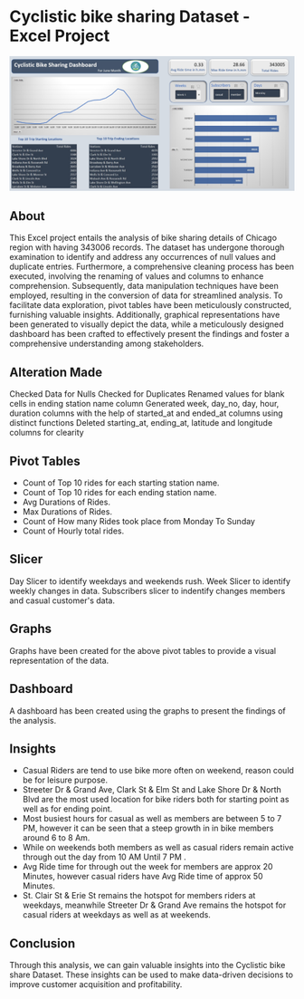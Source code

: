 # Cyclistic bike sharing Dataset - Excel Project 
![Alt text](https://github.com/kunaljain001/Cyclistic_bike_share_Excel/blob/main/Cyclist%20Dashboard.jpg)


## About
This Excel project entails the analysis of bike sharing details of Chicago region with having 343006 records. The dataset has undergone thorough examination to identify and address any occurrences of null values and duplicate entries. Furthermore, a comprehensive cleaning process has been executed, involving the renaming of values and columns to enhance comprehension. Subsequently, data manipulation techniques have been employed, resulting in the conversion of data for streamlined analysis. To facilitate data exploration, pivot tables have been meticulously constructed, furnishing valuable insights. Additionally, graphical representations have been generated to visually depict the data, while a meticulously designed dashboard has been crafted to effectively present the findings and foster a comprehensive understanding among stakeholders.

## Alteration Made
Checked Data for Nulls
Checked for Duplicates
Renamed values for blank cells in ending station name column
Generated week, day_no, day, hour, duration columns with the help of started_at and ended_at columns using distinct functions
Deleted starting_at, ending_at, latitude and longitude columns for clearity

## Pivot Tables
* Count of Top 10 rides for each starting station name.
* Count of Top 10 rides for each ending station name.
* Avg Durations of Rides.
* Max Durations of Rides.
* Count of How many Rides took place from Monday To Sunday
* Count of Hourly total rides.

## Slicer 
Day Slicer to identify weekdays and weekends rush.
Week Slicer to identify weekly changes in data.
Subscribers slicer to indentify changes members and casual customer's data.



## Graphs
Graphs have been created for the above pivot tables to provide a visual representation of the data.

## Dashboard
A dashboard has been created using the graphs to present the findings of the analysis.


## Insights
* Casual Riders are tend to use bike more often on weekend, reason could be for leisure purpose.
* Streeter Dr & Grand Ave, Clark St & Elm St and Lake Shore Dr & North Blvd are the most used location for bike riders both for starting point as well as for ending point.
* Most busiest hours for casual as well as members are between 5 to 7 PM, however it can be seen that a steep growth in in bike members around 6 to 8 Am.
* While on weekends both members as well as casual riders remain active through out the day from 10 AM Until 7 PM .
* Avg Ride time for through out the week for members are approx 20 Minutes, however casual riders have Avg Ride time of approx 50 Minutes.
* St. Clair St & Erie St remains the hotspot for members riders at weekdays, meanwhile Streeter Dr & Grand Ave remains the hotspot for casual riders at weekdays as well as at weekends. 


## Conclusion
Through this analysis, we can gain valuable insights into the Cyclistic bike share Dataset. These insights can be used to make data-driven decisions to improve customer acquisition and profitability.

